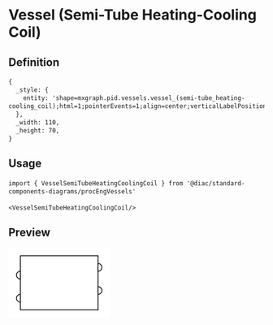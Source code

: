 # Vessel (Semi-Tube Heating-Cooling Coil)

## Definition

```
{
  _style: { 
    entity: 'shape=mxgraph.pid.vessels.vessel_(semi-tube_heating-cooling_coil);html=1;pointerEvents=1;align=center;verticalLabelPosition=bottom;verticalAlign=top;dashed=0;',
  },
  _width: 110,
  _height: 70,
}
```

## Usage

```
import { VesselSemiTubeHeatingCoolingCoil } from '@diac/standard-components-diagrams/procEngVessels'

<VesselSemiTubeHeatingCoolingCoil/>
```

## Preview

<img src="./vessel-semi-tube-heating-cooling-coil.png" width="200"/>
